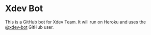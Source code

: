 # Xdev Bot 

This is a GitHub bot for Xdev Team. It will run on Heroku and uses the [@xdev-bot](https://github.com/xdev-bot) GitHub user.
